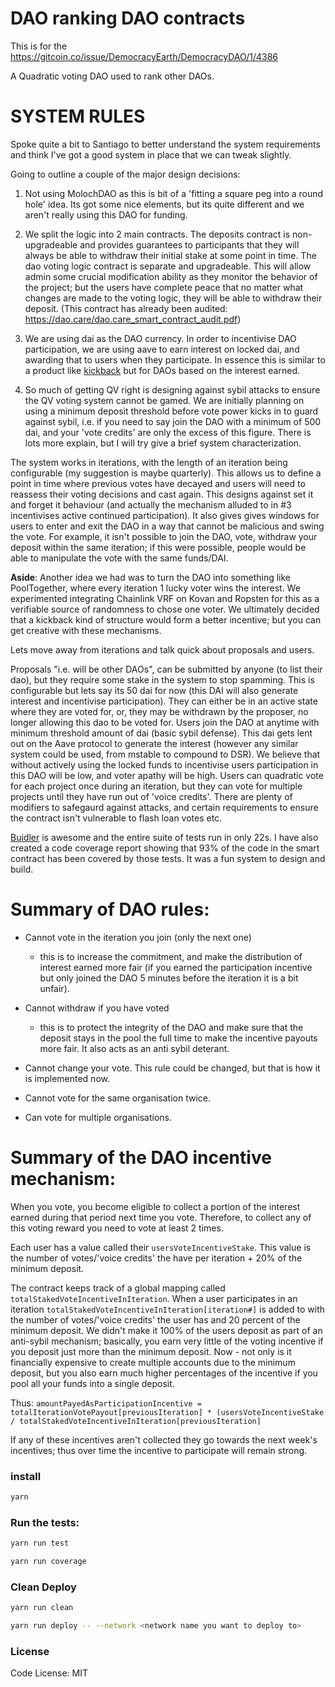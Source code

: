 # DAO ranking DAO contracts

This is for the https://gitcoin.co/issue/DemocracyEarth/DemocracyDAO/1/4386

A Quadratic voting DAO used to rank other DAOs.

# SYSTEM RULES

Spoke quite a bit to Santiago to better understand the system requirements and think I've got a good system in place that we can tweak slightly.

Going to outline a couple of the major design decisions:

1. Not using MolochDAO as this is bit of a 'fitting a square peg into a round hole' idea. Its got some nice elements, but its quite different and we aren't really using this DAO for funding.

2. We split the logic into 2 main contracts. The deposits contract is non-upgradeable and provides guarantees to participants that they will always be able to withdraw their initial stake at some point in time. The dao voting logic contract is separate and upgradeable. This will allow admin some crucial modification ability as they monitor the behavior of the project; but the users have complete peace that no matter what changes are made to the voting logic, they will be able to withdraw their deposit. (This contract has already been audited: https://dao.care/dao.care_smart_contract_audit.pdf)

3. We are using dai as the DAO currency. In order to incentivise DAO participation, we are using aave to earn interest on locked dai, and awarding that to users when they participate. In essence this is similar to a product like [kickback](https://kickback.events) but for DAOs based on the interest earned.

4. So much of getting QV right is designing against sybil attacks to ensure the QV voting system cannot be gamed. We are initially planning on using a minimum deposit threshold before vote power kicks in to guard against sybil, i.e. if you need to say join the DAO with a minimum of 500 dai, and your 'vote credits' are only the excess of this figure. There is lots more explain, but I will try give a brief system characterization.

The system works in iterations, with the length of an iteration being configurable (my suggestion is maybe quarterly). This allows us to define a point in time where previous votes have decayed and users will need to reassess their voting decisions and cast again. This designs against set it and forget it behaviour (and actually the mechanism alluded to in #3 incentivises active continued participation). It also gives gives windows for users to enter and exit the DAO in a way that cannot be malicious and swing the vote. For example, it isn't possible to join the DAO, vote, withdraw your deposit within the same iteration; if this were possible, people would be able to manipulate the vote with the same funds/DAI.

**Aside**: Another idea we had was to turn the DAO into something like PoolTogether, where every iteration 1 lucky voter wins the interest. We experimented integrating Chainlink VRF on Kovan and Ropsten for this as a verifiable source of randomness to chose one voter. We ultimately decided that a kickback kind of structure would form a better incentive; but you can get creative with these mechanisms.

Lets move away from iterations and talk quick about proposals and users.

Proposals "i.e. will be other DAOs", can be submitted by anyone (to list their dao), but they require some stake in the system to stop spamming. This is configurable but lets say its 50 dai for now (this DAI will also generate interest and incentivise participation). They can either be in an active state where they are voted for, or, they may be withdrawn by the proposer, no longer allowing this dao to be voted for. Users join the DAO at anytime with minimum threshold amount of dai (basic sybil defense). This dai gets lent out on the Aave protocol to generate the interest (however any similar system could be used, from mstable to compound to DSR). We believe that without actively using the locked funds to incentivise users participation in this DAO will be low, and voter apathy will be high. Users can quadratic vote for each project once during an iteration, but they can vote for multiple projects until they have run out of 'voice credits'. There are plenty of modifiers to safegaurd against attacks, and certain requirements to ensure the contract isn't vulnerable to flash loan votes etc.

[Buidler](https://buidler.dev/) is awesome and the entire suite of tests run in only 22s. I have also created a code coverage report showing that 93% of the code in the smart contract has been covered by those tests. It was a fun system to design and build.

# Summary of DAO rules:

- Cannot vote in the iteration you join (only the next one)

  - this is to increase the commitment, and make the distribution of interest earned more fair (if you earned the participation incentive but only joined the DAO 5 minutes before the iteration it is a bit unfair).

- Cannot withdraw if you have voted

  - this is to protect the integrity of the DAO and make sure that the deposit stays in the pool the full time to make the incentive payouts more fair. It also acts as an anti sybil deterant.

- Cannot change your vote. This rule could be changed, but that is how it is implemented now.

- Cannot vote for the same organisation twice.

- Can vote for multiple organisations.

# Summary of the DAO incentive mechanism:

When you vote, you become eligible to collect a portion of the interest earned during that period next time you vote. Therefore, to collect any of this voting reward you need to vote at least 2 times.

Each user has a value called their `usersVoteIncentiveStake`. This value is the number of votes/'voice credits' the have per iteration + 20% of the minimum deposit.

The contract keeps track of a global mapping called `totalStakedVoteIncentiveInIteration`. When a user participates in an iteration `totalStakedVoteIncentiveInIteration[iteration#]` is added to with the number of votes/'voice credits' the user has and 20 percent of the minimum deposit. We didn't make it 100% of the users deposit as part of an anti-sybil mechanism; basically, you earn very little of the voting incentive if you deposit just more than the minimum deposit. Now - not only is it financially expensive to create multiple accounts due to the minimum deposit, but you also earn much higher percentages of the incentive if you pool all your funds into a single deposit.

Thus: `amountPayedAsParticipationIncentive = totalIterationVotePayout[previousIteration] * (usersVoteIncentiveStake / totalStakedVoteIncentiveInIteration[previousIteration]`

If any of these incentives aren't collected they go towards the next week's incentives; thus over time the incentive to participate will remain strong.

### install

```bash
yarn
```

### Run the tests:

```bash
yarn run test
```

```bash
yarn run coverage
```

### Clean Deploy

```bash
yarn run clean
```

```bash
yarn run deploy -- --network <network name you want to deploy to>
```

### License

Code License:
MIT
